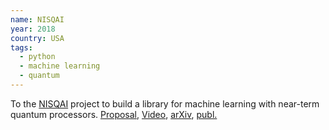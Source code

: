 ```yaml
---
name: NISQAI
year: 2018
country: USA
tags:
  - python
  - machine learning
  - quantum
---
```

To the [NISQAI](https://github.com/QuantumAI-lib/NISQAI) project to build a library for machine learning with near-term quantum processors. [Proposal](https://github.com/QuantumAI-lib/NISQAI/blob/master/proposal/nisqai.pdf), [Video](https://www.youtube.com/watch?v=_dOJ7Bhibec&t=1s), [arXiv](https://scirate.com/arxiv/2003.01695), [publ.](https://link.aps.org/doi/10.1103/PhysRevA.102.032420)
